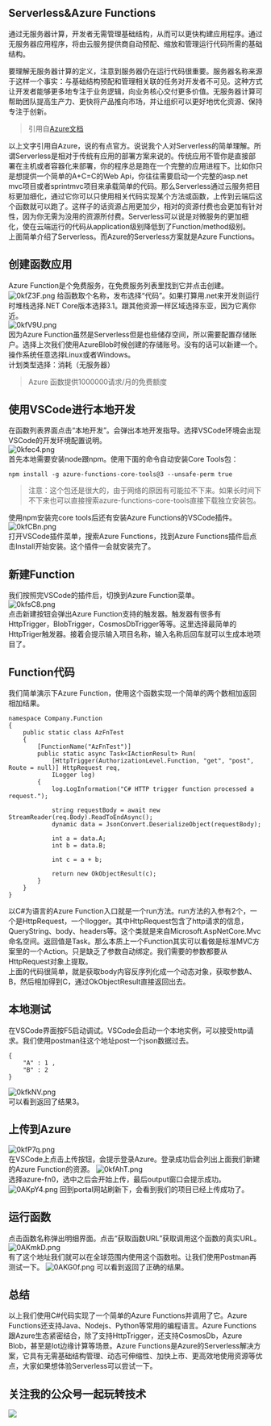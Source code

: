 ## Serverless&Azure Functions
通过无服务器计算，开发者无需管理基础结构，从而可以更快构建应用程序。通过无服务器应用程序，将由云服务提供商自动预配、缩放和管理运行代码所需的基础结构。

要理解无服务器计算的定义，注意到服务器仍在运行代码很重要。服务器名称来源于这样一个事实：与基础结构预配和管理相关联的任务对开发者不可见。这种方式让开发者能够更多地专注于业务逻辑，向业务核心交付更多价值。无服务器计算可帮助团队提高生产力、更快将产品推向市场，并让组织可以更好地优化资源、保持专注于创新。
> 引用自[Azure文档](https://azure.microsoft.com/zh-cn/overview/serverless-computing/)

以上文字引用自Azure，说的有点官方。说说我个人对Serverless的简单理解。所谓Serverless是相对于传统有应用的部署方案来说的。传统应用不管你是直接部署在主机或者容器化来部署，你的程序总是跑在一个完整的应用进程下。比如你只是想提供一个简单的A+C=C的Web Api，你往往需要启动一个完整的asp.net mvc项目或者sprintmvc项目来承载简单的代码。那么Serverless通过云服务把目标更加细化，通过它你可以只使用相关代码实现某个方法或函数，上传到云端后这个函数就可以跑了。这样子的话资源占用更加少，相对的资源付费也会更加有针对性，因为你无需为没用的资源所付费。Serverless可以说是对微服务的更加细化，使在云端运行的代码从application级别降低到了Function/method级别。    
上面简单介绍了Serverless。而Azure的Serverless方案就是Azure Functions。
## 创建函数应用
Azure Function是个免费服务，在免费服务列表里找到它并点击创建。
![0kfZ3F.png](https://s1.ax1x.com/2020/09/27/0kfZ3F.png)
给函数取个名称，发布选择“代码”。如果打算用.net来开发则运行时堆栈选择.NET Core版本选择3.1。跟其他资源一样区域选择东亚，因为它离你近。   
![0kfV9U.png](https://s1.ax1x.com/2020/09/27/0kfV9U.png)   
因为Azure Function虽然是Serverless但是也些储存空间，所以需要配置存储账户。选择上次我们使用AzureBlob时候创建的存储账号。没有的话可以新建一个。    
操作系统任意选择Linux或者Windows。    
计划类型选择：消耗（无服务器）    
> Azure 函数提供1000000请求/月的免费额度

## 使用VSCode进行本地开发
在函数列表界面点击“本地开发”。会弹出本地开发指导。选择VSCode环境会出现VSCode的开发环境配置说明。    
![0kfec4.png](https://s1.ax1x.com/2020/09/27/0kfec4.png)   
首先本地需要安装node跟npm。使用下面的命令自动安装Core Tools包：
```
npm install -g azure-functions-core-tools@3 --unsafe-perm true
```
> 注意：这个包还是很大的，由于网络的原因有可能拉不下来。如果长时间下不下来也可以直接搜索azure-functions-core-tools直接下载独立安装包。

使用npm安装完core tools后还有安装Azure Functions的VSCode插件。    
![0kfCBn.png](https://s1.ax1x.com/2020/09/27/0kfCBn.png)    
打开VSCode插件菜单，搜索Azure Functions，找到Azure Functions插件后点击Install开始安装。这个插件一会就安装完了。
## 新建Function
我们按照完VSCode的插件后，切换到Azure Function菜单。   
![0kfsC8.png](https://s1.ax1x.com/2020/09/27/0kfsC8.png)   
点击新建按钮会弹出Azure Function支持的触发器。触发器有很多有HttpTrigger，BlobTrigger，CosmosDbTrigger等等。这里选择最简单的HttpTriger触发器。接着会提示输入项目名称，输入名称后回车就可以生成本地项目了。
## Function代码
我们简单演示下Azure Function，使用这个函数实现一个简单的两个数相加返回相加结果。   
```
namespace Company.Function
{
    public static class AzFnTest
    {
        [FunctionName("AzFnTest")]
        public static async Task<IActionResult> Run(
            [HttpTrigger(AuthorizationLevel.Function, "get", "post", Route = null)] HttpRequest req,
            ILogger log)
        {
            log.LogInformation("C# HTTP trigger function processed a request.");

            string requestBody = await new StreamReader(req.Body).ReadToEndAsync();
            dynamic data = JsonConvert.DeserializeObject(requestBody);
            
            int a = data.A;
            int b = data.B;

            int c = a + b;

            return new OkObjectResult(c);
        }
    }
}
```
以C#为语言的Azure Function入口就是一个run方法。run方法的入参有2个，一个是HttpRequest，一个Ilogger。其中HttpRequest包含了http请求的信息，QueryString、body、headers等。这个类就是来自Microsoft.AspNetCore.Mvc命名空间。返回值是Task<IActionResult>。那么本质上一个Function其实可以看做是标准MVC方案里的一个Action。只是缺乏了参数自动绑定。我们需要的参数都要从HttpRequest对象上提取。    
上面的代码很简单，就是获取body内容反序列化成一个动态对象，获取参数A、B，然后相加得到C，通过OkObjectResult直接返回出去。
## 本地测试
在VSCode界面按F5启动调试。VSCode会启动一个本地实例，可以接受http请求。我们使用postman往这个地址post一个json数据过去。
```
{
    "A" : 1 ,
    "B" : 2
}
```
![0kfkNV.png](https://s1.ax1x.com/2020/09/27/0kfkNV.png)   
可以看到返回了结果3。   
## 上传到Azure
![0kfP7q.png](https://s1.ax1x.com/2020/09/27/0kfP7q.png)    
在VSCode上点击上传按钮，会提示登录Azure。登录成功后会列出上面我们新建的Azure Function的资源。
![0kfAhT.png](https://s1.ax1x.com/2020/09/27/0kfAhT.png)    
选择azure-fn0，选中之后会开始上传，最后output窗口会提示成功。
![0AKpY4.png](https://s1.ax1x.com/2020/09/27/0AKpY4.png)
回到portal网站刷新下，会看到我们的项目已经上传成功了。
## 运行函数
点击函数名称弹出明细界面。点击“获取函数URL”获取调用这个函数的真实URL。   
![0AKmkD.png](https://s1.ax1x.com/2020/09/27/0AKmkD.png)   
有了这个地址我们就可以在全球范围内使用这个函数啦。让我们使用Postman再测试一下。
![0AKG0f.png](https://s1.ax1x.com/2020/09/27/0AKG0f.png)
可以看到返回了正确的结果。
## 总结
以上我们使用C#代码实现了一个简单的Azure Functions并调用了它。Azure Functions还支持Java、Nodejs、Python等常用的编程语言。Azure Functions跟Azure生态紧密结合，除了支持HttpTrigger，还支持CosmosDb，Azure Blob，甚至是Iot边缘计算等场景。Azure Functions是Azure的Serverless解决方案，它具有无需基础结构管理、动态可伸缩性、加快上市、更高效地使用资源等优点，大家如果想体验Serverless可以尝试一下。
    
## 关注我的公众号一起玩转技术   
![](https://s1.ax1x.com/2020/06/29/NfQjds.jpg)